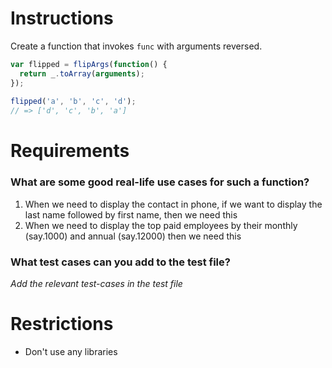 # Instructions

Create a function that invokes `func` with arguments reversed.

```js
var flipped = flipArgs(function() {
  return _.toArray(arguments);
});
 
flipped('a', 'b', 'c', 'd');
// => ['d', 'c', 'b', 'a']
```

# Requirements

### **What are some good real-life use cases for such a function?**
1. When we need to display the contact in phone, if we want to display the last name followed by first name, then we need this
2. When we need to display the top paid employees by their monthly (say.1000) and annual (say.12000) then we need this


### **What test cases can you add to the test file?**

*Add the relevant test-cases in the test file*


# Restrictions
- Don't use any libraries